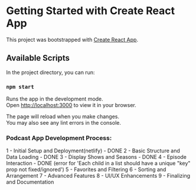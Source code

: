 # Getting Started with Create React App

This project was bootstrapped with [Create React App](https://github.com/facebook/create-react-app).

## Available Scripts

In the project directory, you can run:

### `npm start`

Runs the app in the development mode.\
Open [http://localhost:3000](http://localhost:3000) to view it in your browser.

The page will reload when you make changes.\
You may also see any lint errors in the console.


### Podcast App Development Process:

1 - Initial Setup and Deployment(netlify) - DONE
2 - Basic Structure and Data Loading - DONE
3 - Display Shows and Seasons - DONE
4 - Episode Interaction - DONE (error for 'Each child in a list should have a unique "key" prop not fixed/ignored')
5 - Favorites and Filtering
6 - Sorting and Arrangement
7 - Advanced Features
8 - UI/UX Enhancements
9 - Finalizing and Documentation